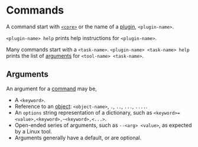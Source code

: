 # Commands

A command start with [`<core>`](core.md) or the name of a [plugin](./plugins.md), `<plugin-name>`.

`<plugin-name> help` prints help instructions for `<plugin-name>`. 

Many commands start with a `<task-name>`. `<plugin-name> <task-name> help` prints the list of [arguments](#arguments) for `<tool-name> <task-name>`.

## Arguments

An argument for a [command](commands.md) may be,

- A `<keyword>`.
- Reference to an [object](objects.md): `<object-name>`, `.`, `..`, `...`, `....`.
- An `options` string representation of a dictionary, such as `<keyword>=<value>,<keyword>,~<keyword>,<...>`.
- Open-ended series of arguments, such as `--<arg> <value>`, as expected by a Linux tool.
- Arguments generally have a default, or are optional.